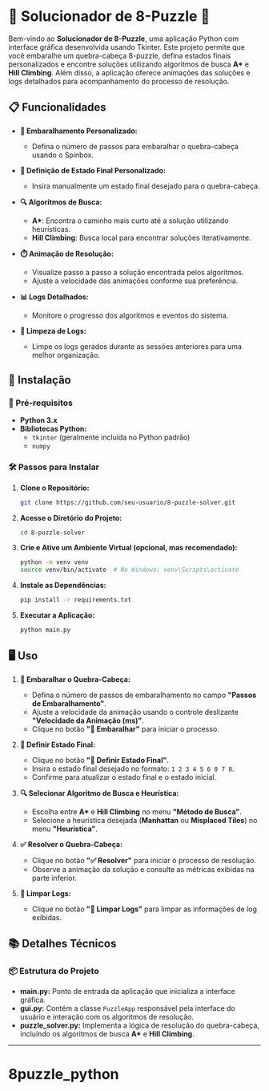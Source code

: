 # 🧩 Solucionador de 8-Puzzle 🧩

Bem-vindo ao **Solucionador de 8-Puzzle**, uma aplicação Python com interface gráfica desenvolvida usando Tkinter. Este projeto permite que você embaralhe um quebra-cabeça 8-puzzle, defina estados finais personalizados e encontre soluções utilizando algoritmos de busca **A\*** e **Hill Climbing**. Além disso, a aplicação oferece animações das soluções e logs detalhados para acompanhamento do processo de resolução.

## 📋 Funcionalidades

- **🔄 Embaralhamento Personalizado:**
  - Defina o número de passos para embaralhar o quebra-cabeça usando o Spinbox.

- **🎯 Definição de Estado Final Personalizado:**
  - Insira manualmente um estado final desejado para o quebra-cabeça.

- **🔍 Algoritmos de Busca:**
  - **A\***: Encontra o caminho mais curto até a solução utilizando heurísticas.
  - **Hill Climbing**: Busca local para encontrar soluções iterativamente.

- **⏱️ Animação de Resolução:**
  - Visualize passo a passo a solução encontrada pelos algoritmos.
  - Ajuste a velocidade das animações conforme sua preferência.

- **📊 Logs Detalhados:**
  - Monitore o progresso dos algoritmos e eventos do sistema.

- **🧹 Limpeza de Logs:**
  - Limpe os logs gerados durante as sessões anteriores para uma melhor organização.

## 🚀 Instalação

### 🔧 Pré-requisitos

- **Python 3.x**
- **Bibliotecas Python:**
  - `tkinter` (geralmente incluída no Python padrão)
  - `numpy`

### 🛠️ Passos para Instalar

1. **Clone o Repositório:**

    ```bash
    git clone https://github.com/seu-usuario/8-puzzle-solver.git
    ```

2. **Acesse o Diretório do Projeto:**

    ```bash
    cd 8-puzzle-solver
    ```

3. **Crie e Ative um Ambiente Virtual (opcional, mas recomendado):**

    ```bash
    python -m venv venv
    source venv/bin/activate  # No Windows: venv\Scripts\activate
    ```

4. **Instale as Dependências:**

    ```bash
    pip install -r requirements.txt
    ```

5. **Executar a Aplicação:**

    ```bash
    python main.py
    ```

## 🖥️ Uso

1. **🔄 Embaralhar o Quebra-Cabeça:**
   - Defina o número de passos de embaralhamento no campo **"Passos de Embaralhamento"**.
   - Ajuste a velocidade da animação usando o controle deslizante **"Velocidade da Animação (ms)"**.
   - Clique no botão **"🔄 Embaralhar"** para iniciar o processo.

2. **🎯 Definir Estado Final:**
   - Clique no botão **"🎯 Definir Estado Final"**.
   - Insira o estado final desejado no formato: `1 2 3 4 5 6 0 7 8`.
   - Confirme para atualizar o estado final e o estado inicial.

3. **🔍 Selecionar Algoritmo de Busca e Heurística:**
   - Escolha entre **A\*** e **Hill Climbing** no menu **"Método de Busca"**.
   - Selecione a heurística desejada (**Manhattan** ou **Misplaced Tiles**) no menu **"Heurística"**.

4. **✅ Resolver o Quebra-Cabeça:**
   - Clique no botão **"✅ Resolver"** para iniciar o processo de resolução.
   - Observe a animação da solução e consulte as métricas exibidas na parte inferior.

5. **🧹 Limpar Logs:**
   - Clique no botão **"🧹 Limpar Logs"** para limpar as informações de log exibidas.

## 📚 Detalhes Técnicos

### 📦 Estrutura do Projeto

- **main.py:** Ponto de entrada da aplicação que inicializa a interface gráfica.
- **gui.py:** Contém a classe `PuzzleApp` responsável pela interface do usuário e interação com os algoritmos de resolução.
- **puzzle_solver.py:** Implementa a lógica de resolução do quebra-cabeça, incluindo os algoritmos de busca **A\*** e **Hill Climbing**.

---
# 8puzzle_python
